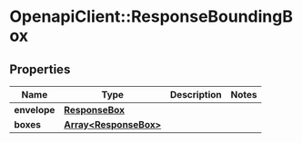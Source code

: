 # OpenapiClient::ResponseBoundingBox

## Properties
Name | Type | Description | Notes
------------ | ------------- | ------------- | -------------
**envelope** | [**ResponseBox**](ResponseBox.md) |  | 
**boxes** | [**Array&lt;ResponseBox&gt;**](ResponseBox.md) |  | 


